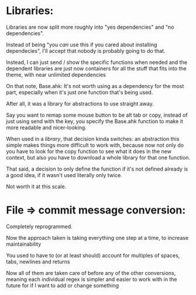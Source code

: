 # Libraries:

Libraries are now split more roughly into "yes dependencies" and "no dependencies".

Instead of being "you *can* use this if you cared about installing dependecies", I'll accept that nobody is probably going to do that.

Instead, I can just send / show the specific functions when needed and the dependent libraries are just now containers for all the stuff that fits into the theme, with near unlimited dependencies

On that note, Base.ahk: It's not worth using as a dependency for the most part, especially when it's just one function that's being used.

After all, it was a library for abstractions to use straight away.

Say you want to remap some mouse button to be alt tab or copy, instead of just using send with the key, you specify the Base.ahk function to make it more readable and nicer-looking.

When used in a *library*, that decision kinda switches: an abstraction this simple makes things more difficult to work with, because now not only do you have to look for the copy function to see what it does in the new context, but also you have to download a whole library for that one function.

That said, a decision to only define the function if it's not defined already is a good idea, if it wasn't used literally only twice.         

Not worth it at this scale.

# File => commit message conversion:

Completely reprogrammed.

Now the approach taken is taking everything one step at a time, to increase maintainability

You used to have to (or at least should) account for multiples of spaces, tabs, newlines and returns 

Now all of them are taken care of before any of the other conversions, meaning each individual regex is simpler and easier to work with in the future for if I want to add or change something